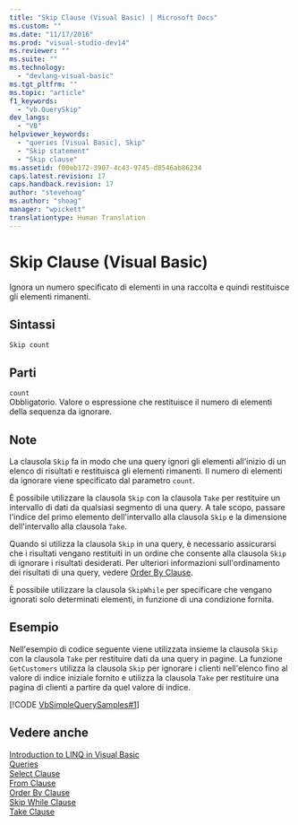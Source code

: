 ```yaml
---
title: "Skip Clause (Visual Basic) | Microsoft Docs"
ms.custom: ""
ms.date: "11/17/2016"
ms.prod: "visual-studio-dev14"
ms.reviewer: ""
ms.suite: ""
ms.technology: 
  - "devlang-visual-basic"
ms.tgt_pltfrm: ""
ms.topic: "article"
f1_keywords: 
  - "vb.QuerySkip"
dev_langs: 
  - "VB"
helpviewer_keywords: 
  - "queries [Visual Basic], Skip"
  - "Skip statement"
  - "Skip clause"
ms.assetid: f00eb172-3907-4c43-9745-d8546ab86234
caps.latest.revision: 17
caps.handback.revision: 17
author: "stevehoag"
ms.author: "shoag"
manager: "wpickett"
translationtype: Human Translation
---
```

# Skip Clause (Visual Basic)
Ignora un numero specificato di elementi in una raccolta e quindi restituisce gli elementi rimanenti.  
  
## Sintassi  
  
```  
Skip count  
```  
  
## Parti  
 `count`  
 Obbligatorio.  Valore o espressione che restituisce il numero di elementi della sequenza da ignorare.  
  
## Note  
 La clausola `Skip` fa in modo che una query ignori gli elementi all'inizio di un elenco di risultati e restituisca gli elementi rimanenti.  Il numero di elementi da ignorare viene specificato dal parametro `count`.  
  
 È possibile utilizzare la clausola `Skip` con la clausola `Take` per restituire un intervallo di dati da qualsiasi segmento di una query.  A tale scopo, passare l'indice del primo elemento dell'intervallo alla clausola `Skip` e la dimensione dell'intervallo alla clausola `Take`.  
  
 Quando si utilizza la clausola `Skip` in una query, è necessario assicurarsi che i risultati vengano restituiti in un ordine che consente alla clausola `Skip` di ignorare i risultati desiderati.  Per ulteriori informazioni sull'ordinamento dei risultati di una query, vedere [Order By Clause](../../../visual-basic/language-reference/queries/order-by-clause.md).  
  
 È possibile utilizzare la clausola `SkipWhile` per specificare che vengano ignorati solo determinati elementi, in funzione di una condizione fornita.  
  
## Esempio  
 Nell'esempio di codice seguente viene utilizzata insieme la clausola `Skip` con la clausola `Take` per restituire dati da una query in pagine.  La funzione `GetCustomers` utilizza la clausola `Skip` per ignorare i clienti nell'elenco fino al valore di indice iniziale fornito e utilizza la clausola `Take` per restituire una pagina di clienti a partire da quel valore di indice.  
  
 [!CODE [VbSimpleQuerySamples#1](../CodeSnippet/VS_Snippets_VBCSharp/VbSimpleQuerySamples#1)]  
  
## Vedere anche  
 [Introduction to LINQ in Visual Basic](../../../visual-basic/programming-guide/language-features/linq/introduction-to-linq.md)   
 [Queries](../../../visual-basic/language-reference/queries/queries.md)   
 [Select Clause](../../../visual-basic/language-reference/queries/select-clause.md)   
 [From Clause](../../../visual-basic/language-reference/queries/from-clause.md)   
 [Order By Clause](../../../visual-basic/language-reference/queries/order-by-clause.md)   
 [Skip While Clause](../../../visual-basic/language-reference/queries/skip-while-clause.md)   
 [Take Clause](../../../visual-basic/language-reference/queries/take-clause.md)